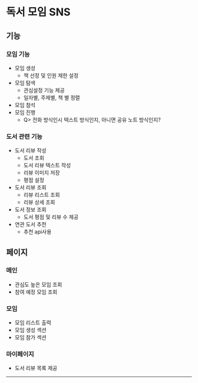 # 독서 모임 SNS

## 기능

### 모임 기능

* 모임 생성
  * 책 선정 및 인원 제한 설정
* 모임 탐색
  * 관심설정 기능 제공
  * 일자별, 주제별, 책 별 정렬
* 모임 참석
* 모임 진행
  * Q>  전화 방식인시 텍스트 방식인지, 아니면 공유 노트 방식인지?

### 도서 관련 기능

* 도서 리뷰 작성
  * 도서 조회
  * 도서 리뷰 텍스트 작성
  * 리뷰 이미지 저장
  * 평점 설정
* 도서 리뷰 조회
  * 리뷰 리스트 조회
  * 리뷰 상세 조회
* 도서 정보 조회
  * 도서 평점 및 리뷰 수 제공
* 연관 도서 추천
  * 추천 api사용

## 페이지

### 메인

* 관심도 높은 모임 조회
* 참여 예정 모임 조회

### 모임

* 모임 리스트 출력
* 모임 생성 섹션
* 모임 참가 섹션

### 마이페이지

* 도서 리뷰 목록 제공

---

